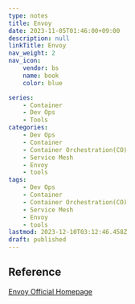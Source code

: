 ```yaml
---
type: notes
title: Envoy
date: 2023-11-05T01:46:00+09:00
description: null
linkTitle: Envoy
nav_weight: 2
nav_icon:
    vendor: bs
    name: book
    color: blue

series:
    - Container
    - Dev Ops
    - Tools
categories:
    - Dev Ops
    - Container
    - Container Orchestration(CO)
    - Service Mesh
    - Envoy
    - tools
tags:
    - Dev Ops
    - Container
    - Container Orchestration(CO)
    - Service Mesh
    - Envoy
    - tools
lastmod: 2023-12-10T03:12:46.458Z
draft: published
---
```


## Reference

[Envoy Official Homepage](https://www.envoyproxy.io/)
